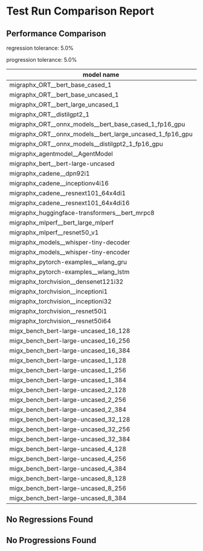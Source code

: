 # Test Run Comparison Report

## Performance Comparison

regression tolerance: 5.0%

progression tolerance: 5.0%

|model name|exit_status|analysis|old_time_ms|new_time_ms|change_ms|percent_change|
|---|---|---|---|---|---|---|
|migraphx_ORT__bert_base_cased_1|PASS|progression|104.3419|91.5449|-12.797|-12.26%|
|migraphx_ORT__bert_base_uncased_1|PASS|within tol|85.0618|87.8266|2.7648|3.25%|
|migraphx_ORT__bert_large_uncased_1|PASS|within tol|256.8631|249.9015|-6.9616|-2.71%|
|migraphx_ORT__distilgpt2_1|PASS|regression|31.4953|34.6557|3.1604|10.03%|
|migraphx_ORT__onnx_models__bert_base_cased_1_fp16_gpu|Numerics|within tol|90.395|85.9944|-4.4005|-4.87%|
|migraphx_ORT__onnx_models__bert_large_uncased_1_fp16_gpu|Numerics|progression|851.2767|262.0962|-589.1806|-69.21%|
|migraphx_ORT__onnx_models__distilgpt2_1_fp16_gpu|Numerics|within tol|41.4409|42.3684|0.9275|2.24%|
|migraphx_agentmodel__AgentModel|Numerics|regression|1.1295|1.308|0.1785|15.8%|
|migraphx_bert__bert-large-uncased|PASS|regression|384.1138|549.7967|165.6829|43.13%|
|migraphx_cadene__dpn92i1|PASS|within tol|165.7343|168.9562|3.2218|1.94%|
|migraphx_cadene__inceptionv4i16|PASS|within tol|5574.6922|5536.1291|-38.5631|-0.69%|
|migraphx_cadene__resnext101_64x4di1|PASS|within tol|318.5306|316.9309|-1.5997|-0.5%|
|migraphx_cadene__resnext101_64x4di16|PASS|within tol|5767.7399|5928.6173|160.8773|2.79%|
|migraphx_huggingface-transformers__bert_mrpc8|PASS|within tol|399.969|399.1102|-0.8588|-0.21%|
|migraphx_mlperf__bert_large_mlperf|Numerics|within tol|421.6152|429.4993|7.8841|1.87%|
|migraphx_mlperf__resnet50_v1|PASS|regression|95.1567|142.0625|46.9057|49.29%|
|migraphx_models__whisper-tiny-decoder|PASS|progression|35.9921|31.6228|-4.3693|-12.14%|
|migraphx_models__whisper-tiny-encoder|Numerics|within tol|180.0004|181.2247|1.2243|0.68%|
|migraphx_pytorch-examples__wlang_gru|PASS|within tol|77.504|81.0787|3.5747|4.61%|
|migraphx_pytorch-examples__wlang_lstm|PASS|progression|44.7171|40.6156|-4.1015|-9.17%|
|migraphx_torchvision__densenet121i32|PASS|within tol|1457.7086|1490.5381|32.8295|2.25%|
|migraphx_torchvision__inceptioni1|PASS|regression|200.6413|216.2288|15.5875|7.77%|
|migraphx_torchvision__inceptioni32|PASS|within tol|5703.6337|5756.4926|52.8589|0.93%|
|migraphx_torchvision__resnet50i1|PASS|within tol|85.2602|87.8225|2.5624|3.01%|
|migraphx_torchvision__resnet50i64|PASS|within tol|5535.0329|5440.4295|-94.6034|-1.71%|
|migx_bench_bert-large-uncased_16_128|PASS|within tol|2592.3137|2694.4844|102.1707|3.94%|
|migx_bench_bert-large-uncased_16_256|PASS|within tol|4053.2332|4126.142|72.9088|1.8%|
|migx_bench_bert-large-uncased_16_384|Numerics|within tol|5839.3693|5867.0249|27.6556|0.47%|
|migx_bench_bert-large-uncased_1_128|PASS|within tol|174.3313|177.299|2.9677|1.7%|
|migx_bench_bert-large-uncased_1_256|PASS|within tol|264.8865|270.6244|5.7379|2.17%|
|migx_bench_bert-large-uncased_1_384|PASS|regression|368.4024|391.0447|22.6422|6.15%|
|migx_bench_bert-large-uncased_2_128|PASS|regression|380.8976|411.0434|30.1457|7.91%|
|migx_bench_bert-large-uncased_2_256|PASS|within tol|583.0226|586.5902|3.5676|0.61%|
|migx_bench_bert-large-uncased_2_384|PASS|regression|809.8994|886.9463|77.0468|9.51%|
|migx_bench_bert-large-uncased_32_128|PASS|within tol|5480.3554|5645.8186|165.4632|3.02%|
|migx_bench_bert-large-uncased_32_256|PASS|within tol|8180.3774|8202.6742|22.2968|0.27%|
|migx_bench_bert-large-uncased_32_384|Numerics|regression|11226.8535|12032.2511|805.3976|7.17%|
|migx_bench_bert-large-uncased_4_128|PASS|progression|850.0702|796.2476|-53.8226|-6.33%|
|migx_bench_bert-large-uncased_4_256|PASS|progression|1198.2075|1109.9145|-88.293|-7.37%|
|migx_bench_bert-large-uncased_4_384|PASS|progression|1728.6346|1521.9305|-206.7042|-11.96%|
|migx_bench_bert-large-uncased_8_128|PASS|within tol|1298.4034|1280.0147|-18.3886|-1.42%|
|migx_bench_bert-large-uncased_8_256|PASS|regression|2055.4114|2186.0272|130.6158|6.35%|
|migx_bench_bert-large-uncased_8_384|PASS|regression|2947.3611|3099.2709|151.9098|5.15%|

## No Regressions Found

## No Progressions Found

